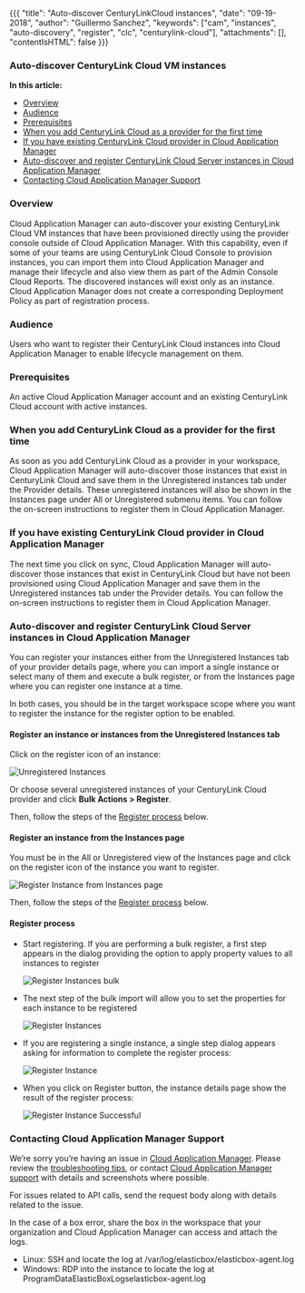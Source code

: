 {{{
"title": "Auto-discover CenturyLinkCloud instances",
"date": "09-19-2018",
"author": "Guillermo Sanchez",
"keywords": ["cam", "instances", "auto-discovery", "register", "clc", "centurylink-cloud"],
"attachments": [],
"contentIsHTML": false
}}}

### Auto-discover CenturyLink Cloud VM instances

**In this article:**

* [Overview](#overview)
* [Audience](#audience)
* [Prerequisites](#prerequisites)
* [When you add CenturyLink Cloud as a provider for the first time](#when-you-add-centurylink-cloud-as-a-provider-for-the-first-time)
* [If you have existing CenturyLink Cloud provider in Cloud Application Manager](#if-you-have-existing-centurylink-cloud-provider-in-cloud-application-manager)
* [Auto-discover and register CenturyLink Cloud Server instances in Cloud Application Manager](#auto-discover-and-register-centurylink-cloud-server-instances-in-cloud-application-manager)
* [Contacting Cloud Application Manager Support](#contacting-cloud-application-manager-support)

### Overview

Cloud Application Manager can auto-discover your existing CenturyLink Cloud VM instances that have been provisioned directly using the provider console outside of Cloud Application Manager. With this capability, even if some of your teams are using CenturyLink Cloud Console to provision instances, you can import them into Cloud Application Manager and manage their lifecycle and also view them as part of the Admin Console Cloud Reports. The discovered instances will exist only as an instance. Cloud Application Manager does not create a corresponding Deployment Policy as part of registration process.

### Audience

Users who want to register their CenturyLink Cloud instances into Cloud Application Manager to enable lifecycle management on them.

### Prerequisites

An active Cloud Application Manager account and an existing CenturyLink Cloud account with active instances.

### When you add CenturyLink Cloud as a provider for the first time

As soon as you add CenturyLink Cloud as a provider in your workspace, Cloud Application Manager will auto-discover those instances that exist in CenturyLink Cloud and save them in the Unregistered instances tab under the Provider details. These unregistered instances will also be shown in the Instances page under All or Unregistered submenu items. You can follow the on-screen instructions to register them in Cloud Application Manager.

### If you have existing CenturyLink Cloud provider in Cloud Application Manager

The next time you click on sync, Cloud Application Manager will auto-discover those instances that exist in CenturyLink Cloud but have not been provisioned using Cloud Application Manager and save them in the Unregistered instances tab under the Provider details. You can follow the on-screen instructions to register them in Cloud Application Manager.

### Auto-discover and register CenturyLink Cloud Server instances in Cloud Application Manager

You can register your instances either from the Unregistered Instances tab of your provider details page, where you can import a single instance or select many of them and execute a bulk register, or from the Instances page where you can register one instance at a time.

In both cases, you should be in the target workspace scope where you want to register the instance for the register option to be enabled.

#### Register an instance or instances from the Unregistered Instances tab

Click on the register icon of an instance:

![Unregistered Instances](../../images/cloud-application-manager/register/clc-provider-unregisteredinstances.png)

Or choose several unregistered instances of your CenturyLink Cloud provider and click **Bulk Actions > Register**.

Then, follow the steps of the [Register process](#register-process) below.

#### Register an instance from the Instances page

You must be in the All or Unregistered view of the Instances page and click on the register icon of the instance you want to register.

![Register Instance from Instances page](../../images/cloud-application-manager/register/instance-register.png)

Then, follow the steps of the [Register process](#register-process) below.

#### Register process

* Start registering. If you are performing a bulk register, a first step appears in the dialog providing the option to apply property values to all instances to register

    ![Register Instances bulk](../../images/cloud-application-manager/register/clc-registerInstance-bulk.png)

* The next step of the bulk import will allow you to set the properties for each instance to be registered

    ![Register Instances](../../images/cloud-application-manager/register/clc-registerInstances-dialog.png)
    
* If you are registering a single instance, a single step dialog appears asking for information to complete the register process:

    ![Register Instance](../../images/cloud-application-manager/register/clc-registerInstance-dialog.png)

* When you click on Register button, the instance details page show the result of the register process:

    ![Register Instance Successful](../../images/cloud-application-manager/register/clc-registerInstance-successfully.png)

### Contacting Cloud Application Manager Support

We’re sorry you’re having an issue in [Cloud Application Manager](https://www.ctl.io/cloud-application-manager/). Please review the [troubleshooting tips](../Troubleshooting/troubleshooting-tips.md), or contact [Cloud Application Manager support](mailto:incident@CenturyLink.com) with details and screenshots where possible.

For issues related to API calls, send the request body along with details related to the issue.

In the case of a box error, share the box in the workspace that your organization and Cloud Application Manager can access and attach the logs.

* Linux: SSH and locate the log at /var/log/elasticbox/elasticbox-agent.log
* Windows: RDP into the instance to locate the log at ProgramDataElasticBoxLogselasticbox-agent.log
